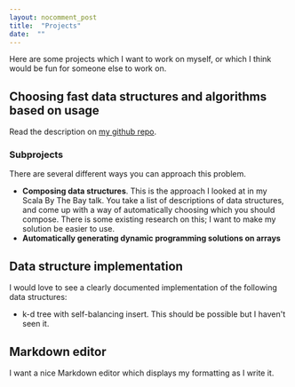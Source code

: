 ```yaml
---
layout: nocomment_post
title:  "Projects"
date:  ""
---
```


Here are some projects which I want to work on myself, or which I think would be fun for someone else to work on.

## Choosing fast data structures and algorithms based on usage

Read the description on [my github repo](https://github.com/bshlgrs/ruining-the-coding-interview).

### Subprojects

There are several different ways you can approach this problem.

- **Composing data structures**. This is the approach I looked at in my Scala By The Bay talk. You take a list of descriptions of data structures, and come up with a way of automatically choosing which you should compose. There is some existing research on this; I want to make my solution be easier to use.
- **Automatically generating dynamic programming solutions on arrays**

## Data structure implementation

I would love to see a clearly documented implementation of the following data structures:

- k-d tree with self-balancing insert. This should be possible but I haven't seen it.

## Markdown editor

I want a nice Markdown editor which displays my formatting as I write it.
